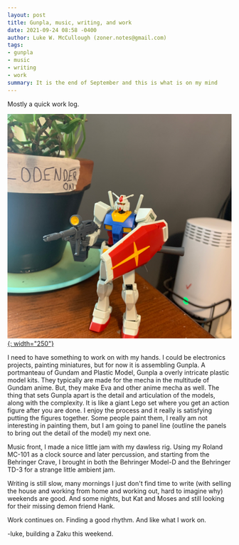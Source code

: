 ```yaml
---
layout: post
title: Gunpla, music, writing, and work
date: 2021-09-24 08:58 -0400
author: Luke W. McCullough (zoner.notes@gmail.com)
tags:
- gunpla
- music
- writing
- work
summary: It is the end of September and this is what is on my mind
---
```


Mostly a quick work log.

<!--more-->

[![My first Gunpla](/assets/IMG_3955.JPG){: width="250"}](/assets/IMG_3955.JPG)

I need to have something to work on with my hands. I could be electronics projects, painting miniatures, but for now it is assembling Gunpla. A portmanteau of Gundam and Plastic Model, Gunpla a overly intricate plastic model kits. They typically are made for the mecha in the multitude of Gundam anime. But, they make Eva and other anime mecha as well. The thing that sets Gunpla apart is the detail and articulation of the models, along with the complexity. It is like a giant Lego set where you get an action figure after you are done. I enjoy the process and it really is satisfying putting the figures together. Some people paint them, I really am not interesting in painting them, but I am going to panel line (outline the panels to bring out the detail of the model) my next one.

Music front, I made a nice little jam with my dawless rig. Using my Roland MC-101 as a clock source and later percussion, and starting from the Behringer Crave, I brought in both the Behringer Model-D and the Behringer TD-3 for a strange little ambient jam.

Writing is still slow, many mornings I just don't find time to write (with selling the house and working from home and working out, hard to imagine why) weekends are good. And some nights, but Kat and Moses and still looking for their missing demon friend Hank.

Work continues on. Finding a good rhythm. And like what I work on.

-luke, building a Zaku this weekend.
